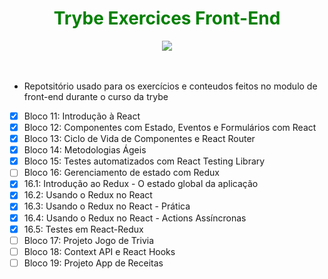 <div align="center"><h1 style='color:green'> Trybe Exercices Front-End</h1><img src="https://emoji.slack-edge.com/TMDDFEPFU/trybe_fogueteanimado/22f9cd043bb1413c.gif"></img></div><br><br>

- Repotsitório usado para os exercícios e conteudos feitos  no modulo de front-end durante  o curso da trybe

- [x] Bloco 11: Introdução à React
- [x] Bloco 12: Componentes com Estado, Eventos e Formulários com React
- [x] Bloco 13: Ciclo de Vida de Componentes e React Router
- [x] Bloco 14: Metodologias Ágeis
- [x] Bloco 15: Testes automatizados com React Testing Library
- [ ] Bloco 16: Gerenciamento de estado com Redux
- [x] 16.1: Introdução ao Redux - O estado global da aplicação
- [x] 16.2: Usando o Redux no React
- [x] 16.3: Usando o Redux no React - Prática
- [x] 16.4: Usando o Redux no React - Actions Assíncronas
- [x] 16.5: Testes em React-Redux
- [ ] Bloco 17: Projeto Jogo de Trivia
- [ ] Bloco 18: Context API e React Hooks
- [ ] Bloco 19: Projeto App de Receitas

